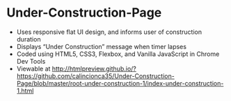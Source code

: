 # Under-Construction-Page
* Uses responsive flat UI design, and informs user of construction duration
* Displays “Under Construction” message when timer lapses
* Coded using HTML5, CSS3, Flexbox, and Vanilla JavaScript in Chrome Dev Tools
* Viewable at http://htmlpreview.github.io/?https://github.com/calincionca35/Under-Construction-Page/blob/master/root-under-construction-1/index-under-construction-1.html
